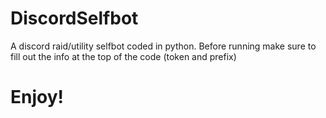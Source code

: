 # DiscordSelfbot
A discord raid/utility selfbot coded in python.
Before running make sure to fill out the info at the top of the code (token and prefix)
# Enjoy!
